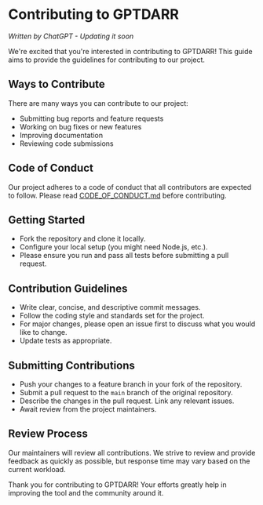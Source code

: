 # Contributing to GPTDARR

*Written by ChatGPT - Updating it soon*

We're excited that you're interested in contributing to GPTDARR! This guide aims to provide the guidelines for contributing to our project.

## Ways to Contribute
There are many ways you can contribute to our project:
- Submitting bug reports and feature requests
- Working on bug fixes or new features
- Improving documentation
- Reviewing code submissions

## Code of Conduct
Our project adheres to a code of conduct that all contributors are expected to follow. Please read [CODE_OF_CONDUCT.md](link-to-code-of-conduct) before contributing.

## Getting Started
- Fork the repository and clone it locally.
- Configure your local setup (you might need Node.js, etc.).
- Please ensure you run and pass all tests before submitting a pull request.

## Contribution Guidelines
- Write clear, concise, and descriptive commit messages.
- Follow the coding style and standards set for the project.
- For major changes, please open an issue first to discuss what you would like to change.
- Update tests as appropriate.

## Submitting Contributions
- Push your changes to a feature branch in your fork of the repository.
- Submit a pull request to the `main` branch of the original repository.
- Describe the changes in the pull request. Link any relevant issues.
- Await review from the project maintainers.

## Review Process
Our maintainers will review all contributions. We strive to review and provide feedback as quickly as possible, but response time may vary based on the current workload.

Thank you for contributing to GPTDARR! Your efforts greatly help in improving the tool and the community around it.